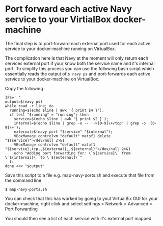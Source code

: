 # Port forward each active Navy service to your VirtialBox docker-machine
The final step is to port-forward each external port used for each active service to your docker-machine running on VirtualBox.

The complication here is that Navy at the moment will only return each services external port if your know both the service name and it's internal port. To simplify this process you can use the following bash script which essentially reads the output of ``` $ navy ps ``` and port-forwards each active service to your docker-machine on VirtualBox.

Copy the following :
```
IFS=' '
output=$(navy ps)
while read -r line; do
  running=$(echo $line | awk '{ print $4 }');
  if test "$running" = "running"; then
    service=$(echo $line | awk '{ print $2 }');
    internal=$(echo $line | grep -o -- '->[0-9]\+/tcp' | grep -o '[0-9]\+');
    external=$(navy port "$service" "$internal");
    VBoxManage controlvm "default" natpf1 delete "${service}">/dev/null 2>&1
    VBoxManage controlvm "default" natpf1 "${service},tcp,,${external},,${external}">/dev/null 2>&1
    echo "Adding port forwarding for: \`${service}\` from \`${internal}\` to \`${external}\`"
  fi
done <<< "$output"
```

Save this script to a file e.g. map-navy-ports.sh and execute that file from the command line

```
$ map-navy-ports.sh
```

You can check that this has worked by going to yout VirtualBix GUI for your docker-machine, right click and select settings > Network > Advanced > Port Forwarding

You should then see a list of each service with it's external port mapped.

